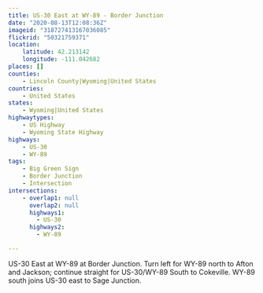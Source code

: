```yaml
---
title: US-30 East at WY-89 - Border Junction
date: "2020-08-13T12:08:36Z"
imageid: "318727413167036085"
flickrid: "50321759371"
location:
    latitude: 42.213142
    longitude: -111.042682
places: []
counties:
    - Lincoln County|Wyoming|United States
countries:
    - United States
states:
    - Wyoming|United States
highwaytypes:
    - US Highway
    - Wyoming State Highway
highways:
    - US-30
    - WY-89
tags:
    - Big Green Sign
    - Border Junction
    - Intersection
intersections:
    - overlap1: null
      overlap2: null
      highways1:
        - US-30
      highways2:
        - WY-89

---
```

US-30 East at WY-89 at Border Junction.  Turn left for WY-89 north to Afton and Jackson; continue straight for US-30/WY-89 South to Cokeville.  WY-89 south joins US-30 east to Sage Junction.